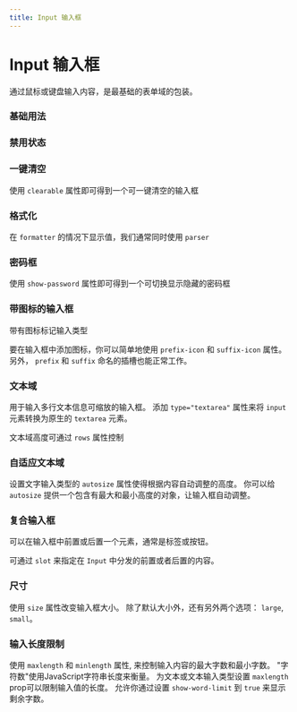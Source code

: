 ```yaml
---
title: Input 输入框
---
```


# Input 输入框

通过鼠标或键盘输入内容，是最基础的表单域的包装。

### 基础用法

<preview path="./def.vue"></preview>

### 禁用状态

<preview path="./disable.vue"></preview>

### 一键清空

使用 `clearable` 属性即可得到一个可一键清空的输入框

<preview path="./clearable.vue"></preview>

### 格式化

在 `formatter` 的情况下显示值，我们通常同时使用 `parser`

<preview path="./formatter.vue"></preview>

### 密码框

使用 `show-password` 属性即可得到一个可切换显示隐藏的密码框

<preview path="./password.vue"></preview>

### 带图标的输入框

带有图标标记输入类型

要在输入框中添加图标，你可以简单地使用 `prefix-icon` 和 `suffix-icon` 属性。 另外， `prefix` 和 `suffix` 命名的插槽也能正常工作。

<preview path="./icon.vue"></preview>

### 文本域

用于输入多行文本信息可缩放的输入框。 添加 `type="textarea"` 属性来将 `input` 元素转换为原生的 `textarea` 元素。

文本域高度可通过 `rows` 属性控制

<preview path="./textarea.vue"></preview>

### 自适应文本域

设置文字输入类型的 `autosize` 属性使得根据内容自动调整的高度。 你可以给 `autosize` 提供一个包含有最大和最小高度的对象，让输入框自动调整。

<preview path="./autoSizeTextarea.vue"></preview>

### 复合输入框

可以在输入框中前置或后置一个元素，通常是标签或按钮。

可通过 `slot` 来指定在 `Input` 中分发的前置或者后置的内容。

<preview path="./composite.vue"></preview>

### 尺寸

使用 `size` 属性改变输入框大小。 除了默认大小外，还有另外两个选项： `large`, `small`。

<preview path="./size.vue"></preview>

### 输入长度限制

使用 `maxlength` 和 `minlength` 属性, 来控制输入内容的最大字数和最小字数。 "字符数"使用JavaScript字符串长度来衡量。 为文本或文本输入类型设置 `maxlength` prop可以限制输入值的长度。 允许你通过设置 `show-word-limit` 到 `true` 来显示剩余字数。

<preview path="./length.vue"></preview>
